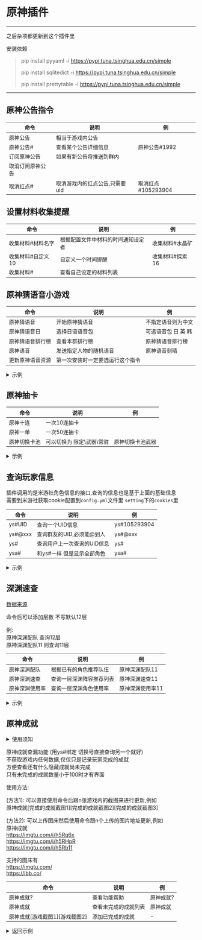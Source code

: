 # 原神插件

---
之后杂项都更新到这个插件里 </br>

安装依赖
> pip install pyyaml -i https://pypi.tuna.tsinghua.edu.cn/simple
>
> pip install sqlitedict -i https://pypi.tuna.tsinghua.edu.cn/simple
>
> pip install prettytable -i https://pypi.tuna.tsinghua.edu.cn/simple

---

## 原神公告指令

命令  | 说明 | 例
------------- | ------------- | -------------
原神公告  | 相当于游戏内公告 |
原神公告#  | 查看某个公告详细信息 | 原神公告#1992
订阅原神公告 | 如果有新公告将推送到群内 |
取消订阅原神公告 | |
取消红点# | 取消游戏内的红点公告,只需要uid | 取消红点#105293904

## 设置材料收集提醒

命令  | 说明 | 例
------------- | ------------- | -------------
收集材料#材料名字  | 根据配置文件中材料的时间通知设定者 | 收集材料#水晶矿
收集材料#自定义10 | 自定义一个时间提醒 | 收集材料#探索16
收集材料# | 查看自己设定的材料列表 |

## 原神猜语音小游戏

命令  | 说明 | 例
------------- | ------------- | -------------
原神猜语音  | 开始原神猜语音 | 不指定语音则为中文
原神猜语音日 | 选择日语语音包 | 可选语音包 日 英 韩
原神猜语音排行榜 | 查看本群排行榜 | 原神猜语音排行榜
原神语音| 发送指定人物的随机语音 | 原神语音刻晴
更新原神语音资源 | 第一次安装时一定要选运行这个指令 |

<details>
<summary>示例</summary>

![image](./doc/guess_voice.jpeg)

![image](./doc/guess_voice_rank.jpeg)

</details>

## 原神抽卡

命令  | 说明 | 例
------------- | ------------- | -------------
原神十连  | 一次10连抽卡 |
原神一单  | 一次50连抽卡 |
原神切换卡池 | 可以切换为 限定\武器\常驻 | 原神切换卡池武器

<details>
<summary>示例</summary>

部分素材来自于 [Adachi-BOT](https://github.com/SilveryStar/Adachi-BOT)

![image](./doc/gacha.jpeg)

</details>

## 查询玩家信息

插件调用的是米游社角色信息的接口,查询的信息也是基于上面的基础信息<br>
需要到米游社获取cookie配置到`config.yml`文件里 `setting`下的`cookies`里

命令  | 说明 | 例
------------- | ------------- | -------------
ys#UID  | 查询一个UID信息 | ys#105293904
ys#@xxx | 查询群友的UID,必须能@到人 | ys#@xxx
ys#  | 查询用户上一次查询的UID信息 | ys#
ysa#  | 和ys#一样 但是显示全部角色 | ysa#

<details>
<summary>示例</summary>

界面作者 [明见佬](https://github.com/A-kirami)

![image](./doc/player_info.jpeg)

</details>

## 深渊速查

[数据来源](https://spiral-abyss.appsample.com)

命令后可以添加层数 不写默认12层<br>

例: <br>
原神深渊配队 查询12层  <br>
原神深渊配队11 则查询11层

命令  | 说明 | 例
------------- | ------------- | -------------
原神深渊配队 | 根据已有的角色推荐队伍 | 原神深渊配队11
原神深渊速查  | 查询一层深渊阵容推荐列表 | 原神深渊速查11
原神深渊使用率 | 查询一层深渊角色使用率 | 原神深渊使用率11

<details>
<summary>示例</summary>

![image](./doc/match_teams.jpeg)

![image](./doc/abyss_use_teams.jpeg)

![image](./doc/abyss_use_probability.jpeg)

</details>


## 原神成就

<details>
<summary>使用须知</summary>

需要申请[百度OCR](https://cloud.baidu.com/product/ocr)
拿到`API_KEY`和`SECRET_KEY` 配置到`config.yml`文件里的
```yaml
  baidu_ocr:
    API_KEY: ********
    SECRET_KEY: ********
```

</details>

原神成就查漏功能 (用ys#绑定 切换号直接查询另一个就好)<br>
不获取游戏内任何数据,仅仅只是记录玩家完成的成就<br>
方便查看还有什么隐藏成就尚未完成<br>
只有未完成的成就数量小于100时才有界面<br>

使用方法:<br>

(方法1): 可以直接使用命令后跟n张游戏内的截图来进行更新,例如<br>
原神成就[完成的成就截图1][完成的成就截图2][完成的成就截图3]

(方法2): 可以上传图床然后使用命令跟n个上传的图片地址更新,例如<br>
原神成就<br>
https://imgtu.com/i/h5Rq6x<br>
https://imgtu.com/i/h5RHpR<br>
https://imgtu.com/i/h5Rb11<br>

支持的图床有<br>
https://imgtu.com/<br>
https://ibb.co/<br>


命令  | 说明 | 例
------------- | ------------- | -------------
原神成就? | 查看功能帮助 | 原神成就?
原神成就 | 查看未完成的成就列表 | 原神成就
原神成就[游戏截图1][游戏截图2]  | 添加已完成的成就 | -


<details>
<summary>返回示例</summary>

![image](./doc/achievements.jpeg)

</details>